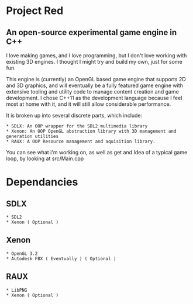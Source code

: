 Project Red
===========
An open-source experimental game engine in C++
----------------------------------------------

I love making games, and I love programming, but I don't love working with existing 3D engines. I thought I might try and build my own, just for some fun.

This engine is (currently) an OpenGL based game engine that supports 2D and 3D graphics, and will eventually be a fully featured game engine with extensive tooling and utility code to manage content creation and game development. I chose C++11 as the development language because I feel most at home with it, and it will still allow considerable performance.

It is broken up into several discrete parts, which include:

	* SDLX: An OOP wrapper for the SDL2 multimedia library
	* Xenon: An OOP OpenGL abstraction library with 3D management and generation utilities
	* RAUX: A OOP Resource management and aquisition library.
	
You can see what i'm working on, as well as get and Idea of a typical game loop, by looking at src/Main.cpp

Dependancies
============
SDLX
----
	* SDL2
	* Xenon ( Optional )
Xenon
-----
	* OpenGL 3.2
	* Autodesk FBX ( Eventually ) ( Optional )
RAUX
----
	* LibPNG
	* Xenon ( Optional )
